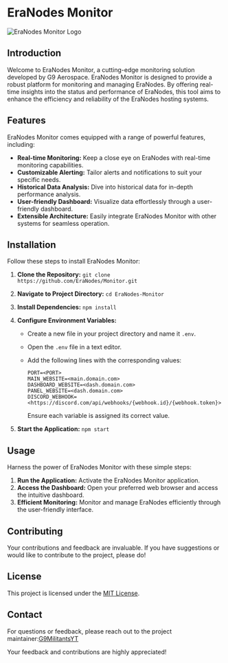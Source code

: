 # EraNodes Monitor

![EraNodes Monitor Logo](https://nxrmqlly.is-from.space/eranodeslogo.png)

## Introduction
Welcome to EraNodes Monitor, a cutting-edge monitoring solution developed by G9 Aerospace. EraNodes Monitor is designed to provide a robust platform for monitoring and managing EraNodes. By offering real-time insights into the status and performance of EraNodes, this tool aims to enhance the efficiency and reliability of the EraNodes hosting systems.

## Features
EraNodes Monitor comes equipped with a range of powerful features, including:

- **Real-time Monitoring:** Keep a close eye on EraNodes with real-time monitoring capabilities.
- **Customizable Alerting:** Tailor alerts and notifications to suit your specific needs.
- **Historical Data Analysis:** Dive into historical data for in-depth performance analysis.
- **User-friendly Dashboard:** Visualize data effortlessly through a user-friendly dashboard.
- **Extensible Architecture:** Easily integrate EraNodes Monitor with other systems for seamless operation.

## Installation
Follow these steps to install EraNodes Monitor:

1. **Clone the Repository:** `git clone https://github.com/EraNodes/Monitor.git`
2. **Navigate to Project Directory:** `cd EraNodes-Monitor`
3. **Install Dependencies:** `npm install`
4. **Configure Environment Variables:**
    - Create a new file in your project directory and name it `.env`.
    - Open the `.env` file in a text editor.
    - Add the following lines with the corresponding values:

        ```env
        PORT=<PORT>
        MAIN_WEBSITE=<main.domain.com>
        DASHBOARD_WEBSITE=<dash.domain.com>
        PANEL_WEBSITE=<dash.domain.com>
        DISCORD_WEBHOOK=<https://discord.com/api/webhooks/{webhook.id}/{webhook.token}>
        ```

        Ensure each variable is assigned its correct value.

5. **Start the Application:** `npm start`

## Usage
Harness the power of EraNodes Monitor with these simple steps:

1. **Run the Application:** Activate the EraNodes Monitor application.
2. **Access the Dashboard:** Open your preferred web browser and access the intuitive dashboard.
3. **Efficient Monitoring:** Monitor and manage EraNodes efficiently through the user-friendly interface.

## Contributing
Your contributions and feedback are invaluable. If you have suggestions or would like to contribute to the project, please do!  

## License
This project is licensed under the [MIT License](LICENSE).

## Contact
For questions or feedback, please reach out to the project maintainer:[G9MilitantsYT](https://github.com/g9militantsYT)

Your feedback and contributions are highly appreciated!
